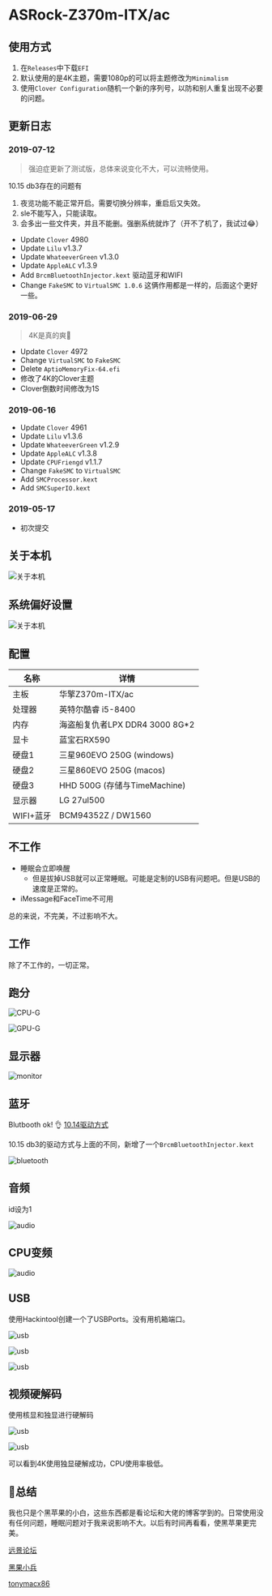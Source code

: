 # ASRock-Z370m-ITX/ac



## 使用方式

1. 在`Releases`中下载`EFI`
2. 默认使用的是4K主题，需要1080p的可以将主题修改为`Minimalism`
3. 使用`Clover Configuration`随机一个新的序列号，以防和别人重复出现不必要的问题。



## 更新日志

### 2019-07-12

> 强迫症更新了测试版，总体来说变化不大，可以流畅使用。

10.15 db3存在的问题有

1. 夜览功能不能正常开启。需要切换分辨率，重启后又失效。
2. sle不能写入，只能读取。
3. 会多出一些文件夹，并且不能删。强删系统就炸了（开不了机了，我试过😂）



+ Update `Clover` 4980
+ Update `Lilu` v1.3.7
+ Update `WhateeverGreen` v1.3.0
+ Update `AppleALC` v1.3.9
+ Add `BrcmBluetoothInjector.kext` 驱动蓝牙和WIFI
+ Change `FakeSMC` to `VirtualSMC 1.0.6` 这俩作用都是一样的，后面这个更好一些。



### 2019-06-29

> 4K是真的爽🤙

+ Update `Clover` 4972
+ Change  `VirtualSMC` to `FakeSMC`
+ Delete `AptioMemoryFix-64.efi`
+ 修改了4K的Clover主题
+ Clover倒数时间修改为1S



### 2019-06-16

+ Update `Clover` 4961
+ Update `Lilu` v1.3.6
+ Update `WhateeverGreen` v1.2.9
+ Update `AppleALC` v1.3.8
+ Update `CPUFriengd` v1.1.7
+ Change `FakeSMC` to `VirtualSMC`
+ Add `SMCProcessor.kext`
+ Add `SMCSuperIO.kext`



### 2019-05-17

+ 初次提交 



## 关于本机

![关于本机](./pic/关于本机.png)



## 系统偏好设置

![关于本机](./pic/系统偏好设置.png)



## 配置

| 名称      | 详情                           |
| --------- | ------------------------------ |
| 主板      | 华擎Z370m-ITX/ac               |
| 处理器    | 英特尔酷睿 i5-8400             |
| 内存      | 海盗船复仇者LPX DDR4 3000 8G*2 |
| 显卡      | 蓝宝石RX590                    |
| 硬盘1     | 三星960EVO 250G (windows)      |
| 硬盘2     | 三星860EVO 250G (macos)        |
| 硬盘3     | HHD 500G (存储与TimeMachine)   |
| 显示器    | LG 27ul500                     |
| WIFI+蓝牙 | BCM94352Z / DW1560             |



## 不工作

+ 睡眠会立即唤醒
  + 但是拔掉USB就可以正常睡眠。可能是定制的USB有问题吧。但是USB的速度是正常的。
+ iMessage和FaceTime不可用

总的来说，不完美，不过影响不大。



## 工作

除了不工作的，一切正常。



## 跑分

![CPU-G](./pic/CPU.png)



![GPU-G](./pic/GPU.png)



## 显示器

![monitor](./pic/monitor.png)



## 蓝牙

Blutbooth ok! 👌
[10.14驱动方式](https://blog.daliansky.net/Broadcom-BCM94352z-DW1560-drive-new-posture.html)

10.15 db3的驱动方式与上面的不同，新增了一个`BrcmBluetoothInjector.kext`

![bluetooth](./pic/bluetooth.png)



## 音频

id设为1

![audio](./pic/audio.png)



## CPU变频

![audio](./pic/cpu变频.png)



## USB

使用Hackintool创建一个了USBPorts。没有用机箱端口。

![usb](./pic/USBPort.png)

![usb](./pic/USB2.png)

![usb](./pic/USB3.png)



## 视频硬解码

使用核显和独显进行硬解码

![usb](./pic/video.png)

![usb](./pic/test.png)

可以看到4K使用独显硬解成功，CPU使用率极低。



## 🍎总结

我也只是个黑苹果的小白，这些东西都是看论坛和大佬的博客学到的。日常使用没有任何问题，睡眠问题对于我来说影响不大。以后有时间再看看，使黑苹果更完美。



[远景论坛](<http://bbs.pcbeta.com/forum-559-1.html>)

[黑果小兵](<https://blog.daliansky.net/>)

[tonymacx86](<https://www.tonymacx86.com/>)
